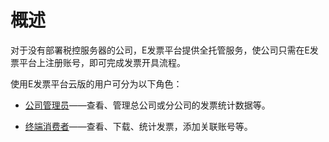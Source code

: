 # 概述

对于没有部署税控服务器的公司，E发票平台提供全托管服务，使公司只需在E发票平台上注册账号，即可完成发票开具流程。

使用E发票平台云版的用户可分为以下角色：

- [公司管理员](/documents/使用指南/公司管理员)——查看、管理总公司或分公司的发票统计数据等。


- [终端消费者](/documents/使用指南/终端消费者)——查看、下载、统计发票，添加关联账号等。



